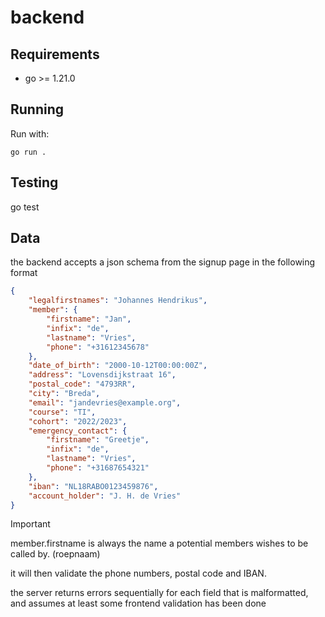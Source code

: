 # backend

## Requirements
- go >= 1.21.0

## Running
Run with:
```shell
go run .
```

## Testing
go test


## Data
the backend accepts a json schema from the signup page in the following format

```json
{
    "legalfirstnames": "Johannes Hendrikus",
    "member": {
        "firstname": "Jan",
        "infix": "de",
        "lastname": "Vries",
        "phone": "+31612345678"
    },
    "date_of_birth": "2000-10-12T00:00:00Z",
    "address": "Lovensdijkstraat 16",
    "postal_code": "4793RR",
    "city": "Breda",
    "email": "jandevries@example.org",
    "course": "TI",
    "cohort": "2022/2023",
    "emergency_contact": {
        "firstname": "Greetje",
        "infix": "de",
        "lastname": "Vries",
        "phone": "+31687654321"
    },
    "iban": "NL18RABO0123459876",
    "account_holder": "J. H. de Vries"
}
```
> [!IMPORTANT]
> member.firstname is always the name a potential members wishes to be called by. (roepnaam)

it will then validate the phone numbers, postal code and IBAN.

the server returns errors sequentially for each field that is malformatted, and assumes at least some frontend validation has been done